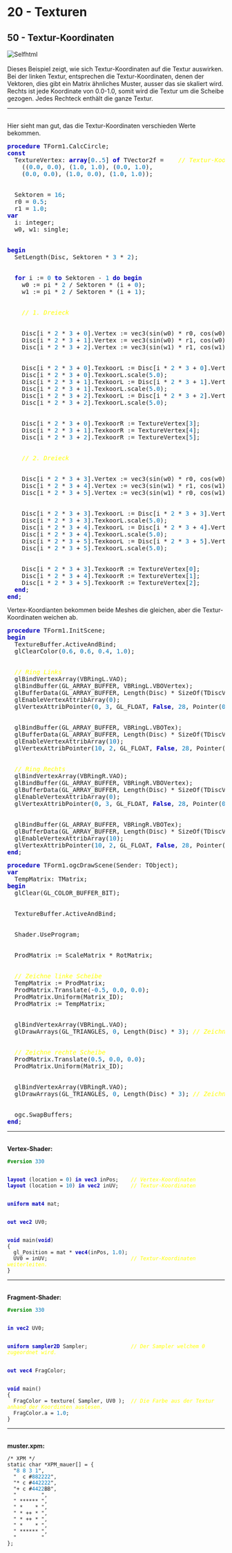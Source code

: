 <html>
    <b><h1>20 - Texturen</h1></b>
    <b><h2>50 - Textur-Koordinaten</h2></b>
<img src="image.png" alt="Selfhtml"><br><br>
Dieses Beispiel zeigt, wie sich Textur-Koordinaten auf die Textur auswirken.<br>
Bei der linken Textur, entsprechen die Textur-Koordinaten, denen der Vektoren, dies gibt ein Matrix ähnliches Muster, ausser das sie skaliert wird.<br>
Rechts ist jede Koordinate von 0.0-1.0, somit wird die Textur um die Scheibe gezogen. Jedes Rechteck enthält die ganze Textur.<br>
<hr><br>
Hier sieht man gut, das die Textur-Koordinaten verschieden Werte bekommen.<br>
<pre><code=scal><b><font color="0000BB">procedure</font></b> TForm1.CalcCircle;
<b><font color="0000BB">const</font></b>
  TextureVertex: <b><font color="0000BB">array</font></b>[<font color="#0077BB">0</font>..<font color="#0077BB">5</font>] <b><font color="0000BB">of</font></b> TVector2f =    <i><font color="#FFFF00">// Textur-Koordinaten</font></i>
    ((<font color="#0077BB">0</font>.<font color="#0077BB">0</font>, <font color="#0077BB">0</font>.<font color="#0077BB">0</font>), (<font color="#0077BB">1</font>.<font color="#0077BB">0</font>, <font color="#0077BB">1</font>.<font color="#0077BB">0</font>), (<font color="#0077BB">0</font>.<font color="#0077BB">0</font>, <font color="#0077BB">1</font>.<font color="#0077BB">0</font>),
    (<font color="#0077BB">0</font>.<font color="#0077BB">0</font>, <font color="#0077BB">0</font>.<font color="#0077BB">0</font>), (<font color="#0077BB">1</font>.<font color="#0077BB">0</font>, <font color="#0077BB">0</font>.<font color="#0077BB">0</font>), (<font color="#0077BB">1</font>.<font color="#0077BB">0</font>, <font color="#0077BB">1</font>.<font color="#0077BB">0</font>));
<br>
  Sektoren = <font color="#0077BB">16</font>;
  r0 = <font color="#0077BB">0</font>.<font color="#0077BB">5</font>;
  r1 = <font color="#0077BB">1</font>.<font color="#0077BB">0</font>;
<b><font color="0000BB">var</font></b>
  i: integer;
  w0, w1: single;
<br>
<b><font color="0000BB">begin</font></b>
  SetLength(Disc, Sektoren * <font color="#0077BB">3</font> * <font color="#0077BB">2</font>);
<br>
  <b><font color="0000BB">for</font></b> i := <font color="#0077BB">0</font> <b><font color="0000BB">to</font></b> Sektoren - <font color="#0077BB">1</font> <b><font color="0000BB">do</font></b> <b><font color="0000BB">begin</font></b>
    w0 := pi * <font color="#0077BB">2</font> / Sektoren * (i + <font color="#0077BB">0</font>);
    w1 := pi * <font color="#0077BB">2</font> / Sektoren * (i + <font color="#0077BB">1</font>);
<br>
    <i><font color="#FFFF00">// 1. Dreieck</font></i>
<br>
    Disc[i * <font color="#0077BB">2</font> * <font color="#0077BB">3</font> + <font color="#0077BB">0</font>].Vertex := vec3(sin(w0) * r0, cos(w0) * r0, <font color="#0077BB">0</font>.<font color="#0077BB">0</font>);
    Disc[i * <font color="#0077BB">2</font> * <font color="#0077BB">3</font> + <font color="#0077BB">1</font>].Vertex := vec3(sin(w0) * r1, cos(w0) * r1, <font color="#0077BB">0</font>.<font color="#0077BB">0</font>);
    Disc[i * <font color="#0077BB">2</font> * <font color="#0077BB">3</font> + <font color="#0077BB">2</font>].Vertex := vec3(sin(w1) * r1, cos(w1) * r1, <font color="#0077BB">0</font>.<font color="#0077BB">0</font>);
<br>
    Disc[i * <font color="#0077BB">2</font> * <font color="#0077BB">3</font> + <font color="#0077BB">0</font>].TexkoorL := Disc[i * <font color="#0077BB">2</font> * <font color="#0077BB">3</font> + <font color="#0077BB">0</font>].Vertex.xy;
    Disc[i * <font color="#0077BB">2</font> * <font color="#0077BB">3</font> + <font color="#0077BB">0</font>].TexkoorL.scale(<font color="#0077BB">5</font>.<font color="#0077BB">0</font>);
    Disc[i * <font color="#0077BB">2</font> * <font color="#0077BB">3</font> + <font color="#0077BB">1</font>].TexkoorL := Disc[i * <font color="#0077BB">2</font> * <font color="#0077BB">3</font> + <font color="#0077BB">1</font>].Vertex.xy;
    Disc[i * <font color="#0077BB">2</font> * <font color="#0077BB">3</font> + <font color="#0077BB">1</font>].TexkoorL.scale(<font color="#0077BB">5</font>.<font color="#0077BB">0</font>);
    Disc[i * <font color="#0077BB">2</font> * <font color="#0077BB">3</font> + <font color="#0077BB">2</font>].TexkoorL := Disc[i * <font color="#0077BB">2</font> * <font color="#0077BB">3</font> + <font color="#0077BB">2</font>].Vertex.xy;
    Disc[i * <font color="#0077BB">2</font> * <font color="#0077BB">3</font> + <font color="#0077BB">2</font>].TexkoorL.scale(<font color="#0077BB">5</font>.<font color="#0077BB">0</font>);
<br>
    Disc[i * <font color="#0077BB">2</font> * <font color="#0077BB">3</font> + <font color="#0077BB">0</font>].TexkoorR := TextureVertex[<font color="#0077BB">3</font>];
    Disc[i * <font color="#0077BB">2</font> * <font color="#0077BB">3</font> + <font color="#0077BB">1</font>].TexkoorR := TextureVertex[<font color="#0077BB">4</font>];
    Disc[i * <font color="#0077BB">2</font> * <font color="#0077BB">3</font> + <font color="#0077BB">2</font>].TexkoorR := TextureVertex[<font color="#0077BB">5</font>];
<br>
    <i><font color="#FFFF00">// 2. Dreieck</font></i>
<br>
    Disc[i * <font color="#0077BB">2</font> * <font color="#0077BB">3</font> + <font color="#0077BB">3</font>].Vertex := vec3(sin(w0) * r0, cos(w0) * r0, <font color="#0077BB">0</font>.<font color="#0077BB">0</font>);
    Disc[i * <font color="#0077BB">2</font> * <font color="#0077BB">3</font> + <font color="#0077BB">4</font>].Vertex := vec3(sin(w1) * r1, cos(w1) * r1, <font color="#0077BB">0</font>.<font color="#0077BB">0</font>);
    Disc[i * <font color="#0077BB">2</font> * <font color="#0077BB">3</font> + <font color="#0077BB">5</font>].Vertex := vec3(sin(w1) * r0, cos(w1) * r0, <font color="#0077BB">0</font>.<font color="#0077BB">0</font>);
<br>
    Disc[i * <font color="#0077BB">2</font> * <font color="#0077BB">3</font> + <font color="#0077BB">3</font>].TexkoorL := Disc[i * <font color="#0077BB">2</font> * <font color="#0077BB">3</font> + <font color="#0077BB">3</font>].Vertex.xy;
    Disc[i * <font color="#0077BB">2</font> * <font color="#0077BB">3</font> + <font color="#0077BB">3</font>].TexkoorL.scale(<font color="#0077BB">5</font>.<font color="#0077BB">0</font>);
    Disc[i * <font color="#0077BB">2</font> * <font color="#0077BB">3</font> + <font color="#0077BB">4</font>].TexkoorL := Disc[i * <font color="#0077BB">2</font> * <font color="#0077BB">3</font> + <font color="#0077BB">4</font>].Vertex.xy;
    Disc[i * <font color="#0077BB">2</font> * <font color="#0077BB">3</font> + <font color="#0077BB">4</font>].TexkoorL.scale(<font color="#0077BB">5</font>.<font color="#0077BB">0</font>);
    Disc[i * <font color="#0077BB">2</font> * <font color="#0077BB">3</font> + <font color="#0077BB">5</font>].TexkoorL := Disc[i * <font color="#0077BB">2</font> * <font color="#0077BB">3</font> + <font color="#0077BB">5</font>].Vertex.xy;
    Disc[i * <font color="#0077BB">2</font> * <font color="#0077BB">3</font> + <font color="#0077BB">5</font>].TexkoorL.scale(<font color="#0077BB">5</font>.<font color="#0077BB">0</font>);
<br>
    Disc[i * <font color="#0077BB">2</font> * <font color="#0077BB">3</font> + <font color="#0077BB">3</font>].TexkoorR := TextureVertex[<font color="#0077BB">0</font>];
    Disc[i * <font color="#0077BB">2</font> * <font color="#0077BB">3</font> + <font color="#0077BB">4</font>].TexkoorR := TextureVertex[<font color="#0077BB">1</font>];
    Disc[i * <font color="#0077BB">2</font> * <font color="#0077BB">3</font> + <font color="#0077BB">5</font>].TexkoorR := TextureVertex[<font color="#0077BB">2</font>];
  <b><font color="0000BB">end</font></b>;
<b><font color="0000BB">end</font></b>;</code></pre>
Vertex-Koordianten bekommen beide Meshes die gleichen, aber die Textur-Koordinaten weichen ab.<br>
<pre><code=scal><b><font color="0000BB">procedure</font></b> TForm1.InitScene;
<b><font color="0000BB">begin</font></b>
  TextureBuffer.ActiveAndBind;
  glClearColor(<font color="#0077BB">0</font>.<font color="#0077BB">6</font>, <font color="#0077BB">0</font>.<font color="#0077BB">6</font>, <font color="#0077BB">0</font>.<font color="#0077BB">4</font>, <font color="#0077BB">1</font>.<font color="#0077BB">0</font>);
<br>
  <i><font color="#FFFF00">// Ring Links</font></i>
  glBindVertexArray(VBRingL.VAO);
  glBindBuffer(GL_ARRAY_BUFFER, VBRingL.VBOVertex);
  glBufferData(GL_ARRAY_BUFFER, Length(Disc) * SizeOf(TDiscVector), Pointer(Disc), GL_STATIC_DRAW);
  glEnableVertexAttribArray(<font color="#0077BB">0</font>);
  glVertexAttribPointer(<font color="#0077BB">0</font>, <font color="#0077BB">3</font>, GL_FLOAT, <b><font color="0000BB">False</font></b>, <font color="#0077BB">28</font>, Pointer(<font color="#0077BB">0</font>));
<br>
  glBindBuffer(GL_ARRAY_BUFFER, VBRingL.VBOTex);
  glBufferData(GL_ARRAY_BUFFER, Length(Disc) * SizeOf(TDiscVector), Pointer(Disc), GL_STATIC_DRAW);
  glEnableVertexAttribArray(<font color="#0077BB">10</font>);
  glVertexAttribPointer(<font color="#0077BB">10</font>, <font color="#0077BB">2</font>, GL_FLOAT, <b><font color="0000BB">False</font></b>, <font color="#0077BB">28</font>, Pointer(<font color="#0077BB">12</font>));
<br>
  <i><font color="#FFFF00">// Ring Rechts</font></i>
  glBindVertexArray(VBRingR.VAO);
  glBindBuffer(GL_ARRAY_BUFFER, VBRingR.VBOVertex);
  glBufferData(GL_ARRAY_BUFFER, Length(Disc) * SizeOf(TDiscVector), Pointer(Disc), GL_STATIC_DRAW);
  glEnableVertexAttribArray(<font color="#0077BB">0</font>);
  glVertexAttribPointer(<font color="#0077BB">0</font>, <font color="#0077BB">3</font>, GL_FLOAT, <b><font color="0000BB">False</font></b>, <font color="#0077BB">28</font>, Pointer(<font color="#0077BB">0</font>));
<br>
  glBindBuffer(GL_ARRAY_BUFFER, VBRingR.VBOTex);
  glBufferData(GL_ARRAY_BUFFER, Length(Disc) * SizeOf(TDiscVector), Pointer(Disc), GL_STATIC_DRAW);
  glEnableVertexAttribArray(<font color="#0077BB">10</font>);
  glVertexAttribPointer(<font color="#0077BB">10</font>, <font color="#0077BB">2</font>, GL_FLOAT, <b><font color="0000BB">False</font></b>, <font color="#0077BB">28</font>, Pointer(<font color="#0077BB">20</font>));
<b><font color="0000BB">end</font></b>;</code></pre>
<pre><code=scal><b><font color="0000BB">procedure</font></b> TForm1.ogcDrawScene(Sender: TObject);
<b><font color="0000BB">var</font></b>
  TempMatrix: TMatrix;
<b><font color="0000BB">begin</font></b>
  glClear(GL_COLOR_BUFFER_BIT);
<br>
  TextureBuffer.ActiveAndBind;
<br>
  Shader.UseProgram;
<br>
  ProdMatrix := ScaleMatrix * RotMatrix;
<br>
  <i><font color="#FFFF00">// Zeichne linke Scheibe</font></i>
  TempMatrix := ProdMatrix;
  ProdMatrix.Translate(-<font color="#0077BB">0</font>.<font color="#0077BB">5</font>, <font color="#0077BB">0</font>.<font color="#0077BB">0</font>, <font color="#0077BB">0</font>.<font color="#0077BB">0</font>);
  ProdMatrix.Uniform(Matrix_ID);
  ProdMatrix := TempMatrix;
<br>
  glBindVertexArray(VBRingL.VAO);
  glDrawArrays(GL_TRIANGLES, <font color="#0077BB">0</font>, Length(Disc) * <font color="#0077BB">3</font>); <i><font color="#FFFF00">// Zeichnet die linke Scheibe</font></i>
<br>
  <i><font color="#FFFF00">// Zeichne rechte Scheibe</font></i>
  ProdMatrix.Translate(<font color="#0077BB">0</font>.<font color="#0077BB">5</font>, <font color="#0077BB">0</font>.<font color="#0077BB">0</font>, <font color="#0077BB">0</font>.<font color="#0077BB">0</font>);
  ProdMatrix.Uniform(Matrix_ID);
<br>
  glBindVertexArray(VBRingR.VAO);
  glDrawArrays(GL_TRIANGLES, <font color="#0077BB">0</font>, Length(Disc) * <font color="#0077BB">3</font>); <i><font color="#FFFF00">// Zeichnet die rechte Scheibe</font></i>
<br>
  ogc.SwapBuffers;
<b><font color="0000BB">end</font></b>;</code></pre>
<hr><br>
<b>Vertex-Shader:</b><br>
<pre><code><b><font color="#008800">#version</font></b> <font color="#0077BB">330</font>
<br>
<b><font color="0000BB">layout</font></b> (location = <font color="#0077BB">0</font>) <b><font color="0000BB">in</font></b> <b><font color="0000BB">vec3</font></b> inPos;    <i><font color="#FFFF00">// Vertex-Koordinaten</font></i>
<b><font color="0000BB">layout</font></b> (location = <font color="#0077BB">10</font>) <b><font color="0000BB">in</font></b> <b><font color="0000BB">vec2</font></b> inUV;    <i><font color="#FFFF00">// Textur-Koordinaten</font></i>
<br>
<b><font color="0000BB">uniform</font></b> <b><font color="0000BB">mat4</font></b> mat;
<br>
<b><font color="0000BB">out</font></b> <b><font color="0000BB">vec2</font></b> UV0;
<br>
<b><font color="0000BB">void</font></b> main(<b><font color="0000BB">void</font></b>)
{
  gl_Position = mat * <b><font color="0000BB">vec4</font></b>(inPos, <font color="#0077BB">1</font>.<font color="#0077BB">0</font>);
  UV0 = inUV;                           <i><font color="#FFFF00">// Textur-Koordinaten weiterleiten.</font></i>
}
</code></pre>
<hr><br>
<b>Fragment-Shader:</b><br>
<pre><code><b><font color="#008800">#version</font></b> <font color="#0077BB">330</font>
<br>
<b><font color="0000BB">in</font></b> <b><font color="0000BB">vec2</font></b> UV0;
<br>
<b><font color="0000BB">uniform</font></b> <b><font color="0000BB">sampler2D</font></b> Sampler;              <i><font color="#FFFF00">// Der Sampler welchem 0 zugeordnet wird.</font></i>
<br>
<b><font color="0000BB">out</font></b> <b><font color="0000BB">vec4</font></b> FragColor;
<br>
<b><font color="0000BB">void</font></b> main()
{
  FragColor = texture( Sampler, UV0 );  <i><font color="#FFFF00">// Die Farbe aus der Textur anhand der Koordinten auslesen.</font></i>
  FragColor.a = <font color="#0077BB">1</font>.<font color="#0077BB">0</font>;
}
</code></pre>
<hr><br>
<b>muster.xpm:</b><br>
<pre><code>/* XPM */
static char *XPM_mauer[] = {
  "<font color="#0077BB">8</font> <font color="#0077BB">8</font> <font color="#0077BB">3</font> <font color="#0077BB">1</font>",
  "  c #<font color="#0077BB">882222</font>",
  "* c #<font color="#0077BB">442222</font>",
  "+ c #<font color="#0077BB">4422</font>BB",
  "        ",
  " ****** ",
  " *    * ",
  " * ++ * ",
  " * ++ * ",
  " *    * ",
  " ****** ",
  "        "
};
</code></pre>
<br>
</html>
